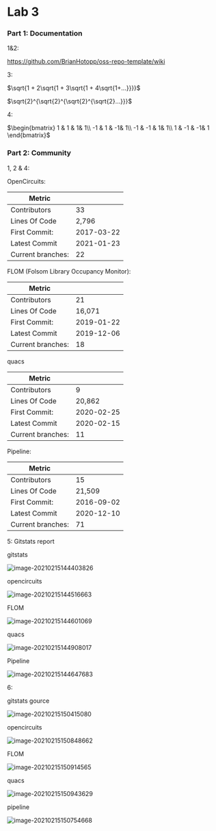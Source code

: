 # Lab 3

### Part 1: Documentation

1&2:

https://github.com/BrianHotopp/oss-repo-template/wiki

3:

$\sqrt{1 + 2\sqrt{1 + 3\sqrt{1 + 4\sqrt{1+...}}}}$

$\sqrt{2}^{\sqrt{2}^{\sqrt{2}^{\sqrt{2}...}}}$

4:

$\begin{bmatrix}
1 & 1 & 1& 1\\
-1 & 1 & -1& 1\\
-1 & -1 & 1& 1\\
1 & -1 & -1& 1
\end{bmatrix}$

### Part 2: Community

1, 2 & 4:

OpenCircuits:

| Metric            |            |
| ----------------- | ---------- |
| Contributors      | 33         |
| Lines Of Code     | 2,796      |
| First Commit:     | 2017-03-22 |
| Latest Commit     | 2021-01-23 |
| Current branches: | 22         |

FLOM (Folsom Library Occupancy Monitor):

| Metric            |            |
| ----------------- | ---------- |
| Contributors      | 21         |
| Lines Of Code     | 16,071     |
| First Commit:     | 2019-01-22 |
| Latest Commit     | 2019-12-06 |
| Current branches: | 18         |

quacs

| Metric            |            |
| ----------------- | ---------- |
| Contributors      | 9          |
| Lines Of Code     | 20,862     |
| First Commit:     | 2020-02-25 |
| Latest Commit     | 2020-02-15 |
| Current branches: | 11         |

Pipeline:

| Metric            |            |
| ----------------- | ---------- |
| Contributors      | 15         |
| Lines Of Code     | 21,509     |
| First Commit:     | 2016-09-02 |
| Latest Commit     | 2020-12-10 |
| Current branches: | 71         |

5: Gitstats report

gitstats

![image-20210215144403826](image-20210215144403826.png)

opencircuits

![image-20210215144516663](image-20210215144516663.png)

FLOM

![image-20210215144601069](image-20210215144601069.png)

quacs

![image-20210215144908017](image-20210215144908017.png)

Pipeline

![image-20210215144647683](image-20210215144647683.png)

6:

gitstats gource

![image-20210215150415080](image-20210215150415080.png)

opencircuits

![image-20210215150848662](image-20210215150848662.png)

FLOM

![image-20210215150914565](image-20210215150914565.png)

quacs

![image-20210215150943629](image-20210215150943629.png)

pipeline

![image-20210215150754668](image-20210215150754668.png)